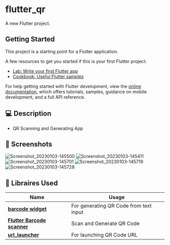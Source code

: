 # flutter_qr

A new Flutter project.

## Getting Started

This project is a starting point for a Flutter application.

A few resources to get you started if this is your first Flutter project:

- [Lab: Write your first Flutter app](https://docs.flutter.dev/get-started/codelab)
- [Cookbook: Useful Flutter samples](https://docs.flutter.dev/cookbook)

For help getting started with Flutter development, view the
[online documentation](https://docs.flutter.dev/), which offers tutorials,
samples, guidance on mobile development, and a full API reference.





## 💻 Description
- QR Scanning and Generating App


## 📸 Screenshots


![Screenshot_20230103-145500](https://user-images.githubusercontent.com/61213263/210377172-0870fac8-d1ee-4ed7-97f8-b55d4906fcd5.jpg)
![Screenshot_20230103-145411](https://user-images.githubusercontent.com/61213263/210377169-fdca1347-ab03-484e-ba7e-39f4dcaa3d28.jpg)
![Screenshot_20230103-145701](https://user-images.githubusercontent.com/61213263/210377176-e82c4f99-d038-414b-abee-eb7b4033f856.jpg)
![Screenshot_20230103-145719](https://user-images.githubusercontent.com/61213263/210377156-4d89644f-83b7-4684-894e-64c317999862.jpg)
![Screenshot_20230103-145728](https://user-images.githubusercontent.com/61213263/210377164-623dcc51-2da6-4697-9211-6c4e0abb0761.jpg)



## 🔌 Libraires Used

| Name                                                    | Usage                                               |
| ------------------------------------------------------- | --------------------------------------------------- |
| [**barcode widget**](https://pub.dev/packages/barcode_widget)    | For generating QR Code from text input             |
| [**Flutter Barcode scanner**](https://pub.dev/packages/flutter_barcode_scanner)    | Scan and Generate QR Code |
| [**url_launcher**](https://pub.dev/packages/url_launcher)    | For launching QR Code URL               |


